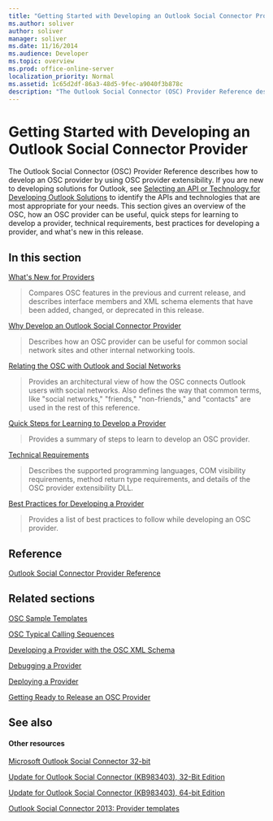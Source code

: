 ```yaml
---
title: "Getting Started with Developing an Outlook Social Connector Provider"
ms.author: soliver
author: soliver
manager: soliver
ms.date: 11/16/2014
ms.audience: Developer
ms.topic: overview
ms.prod: office-online-server
localization_priority: Normal
ms.assetid: 1c65d2df-86a3-48d5-9fec-a9040f3b878c
description: "The Outlook Social Connector (OSC) Provider Reference describes how to develop an OSC provider by using OSC provider extensibility. If you are new to developing solutions for Outlook, see Selecting an API or Technology for Developing Outlook Solutions to identify the APIs and technologies that are most appropriate for your needs. This section gives an overview of the OSC, how an OSC provider can be useful, quick steps for learning to develop a provider, technical requirements, best practices for developing a provider, and what's new in this release."
---
```


# Getting Started with Developing an Outlook Social Connector Provider

The Outlook Social Connector (OSC) Provider Reference describes how to develop an OSC provider by using OSC provider extensibility. If you are new to developing solutions for Outlook, see [Selecting an API or Technology for Developing Outlook Solutions](http://msdn.microsoft.com/library/8295da20-e567-4d08-b8e4-5c9b4498edd4%28Office.15%29.aspx) to identify the APIs and technologies that are most appropriate for your needs. This section gives an overview of the OSC, how an OSC provider can be useful, quick steps for learning to develop a provider, technical requirements, best practices for developing a provider, and what's new in this release. 
  
## In this section

[What's New for Providers](what-s-new-for-providers.md)
  
> Compares OSC features in the previous and current release, and describes interface members and XML schema elements that have been added, changed, or deprecated in this release. 
    
[Why Develop an Outlook Social Connector Provider](why-develop-an-outlook-social-connector-provider.md)
  
> Describes how an OSC provider can be useful for common social network sites and other internal networking tools.
    
[Relating the OSC with Outlook and Social Networks](relating-the-osc-with-outlook-and-social-networks.md)
  
> Provides an architectural view of how the OSC connects Outlook users with social networks. Also defines the way that common terms, like "social networks," "friends," "non-friends," and "contacts" are used in the rest of this reference.
    
[Quick Steps for Learning to Develop a Provider](quick-steps-for-learning-to-develop-a-provider.md)
  
> Provides a summary of steps to learn to develop an OSC provider.
    
[Technical Requirements](technical-requirements.md)
  
> Describes the supported programming languages, COM visibility requirements, method return type requirements, and details of the OSC provider extensibility DLL.
    
[Best Practices for Developing a Provider](best-practices-for-developing-a-provider.md)
  
> Provides a list of best practices to follow while developing an OSC provider.
    
## Reference

[Outlook Social Connector Provider Reference](outlook-social-connector-provider-reference-0.md)
  
## Related sections

[OSC Sample Templates](osc-sample-templates.md)
  
[OSC Typical Calling Sequences](osc-typical-calling-sequences.md)
  
[Developing a Provider with the OSC XML Schema](developing-a-provider-with-the-osc-xml-schema.md)
  
[Debugging a Provider](debugging-a-provider.md)
  
[Deploying a Provider](deploying-a-provider.md)
  
[Getting Ready to Release an OSC Provider](getting-ready-to-release-an-osc-provider.md)
  
## See also

#### Other resources

[Microsoft Outlook Social Connector 32-bit](http://www.microsoft.com/downloads/details.aspx?FamilyID=b638cc14-11e5-448a-b5a6-4f553ce81b94)
  
[Update for Outlook Social Connector (KB983403), 32-Bit Edition](http://www.microsoft.com/downloads/details.aspx?FamilyID=9886faca-f1c5-4579-83e2-c872c7abc61a)
  
[Update for Outlook Social Connector (KB983403), 64-bit Edition](http://www.microsoft.com/downloads/details.aspx?FamilyID=72a506a7-8a91-4d56-8b27-bf3b3f58fe9a)
  
[Outlook Social Connector 2013: Provider templates](http://code.msdn.microsoft.com/Outlook-Social-Connector-73fd8d2c)

